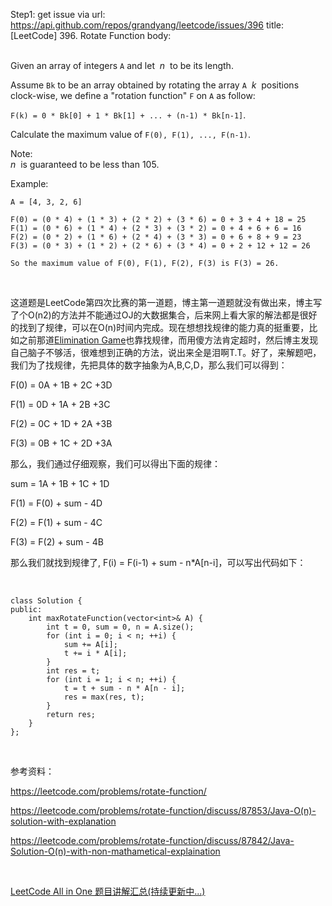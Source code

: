 Step1: get issue via url: https://api.github.com/repos/grandyang/leetcode/issues/396 
 title:[LeetCode] 396. Rotate Function 
 body:  
  

Given an array of integers `A` and let  _n_  to be its length.

Assume `Bk` to be an array obtained by rotating the array `A`  _k_  positions clock-wise, we define a "rotation function" `F` on `A` as follow:

`F(k) = 0 * Bk[0] + 1 * Bk[1] + ... + (n-1) * Bk[n-1]`.

Calculate the maximum value of `F(0), F(1), ..., F(n-1)`.

Note:  
 _n_  is guaranteed to be less than 105.

Example:
    
    
    A = [4, 3, 2, 6]
    
    F(0) = (0 * 4) + (1 * 3) + (2 * 2) + (3 * 6) = 0 + 3 + 4 + 18 = 25
    F(1) = (0 * 6) + (1 * 4) + (2 * 3) + (3 * 2) = 0 + 4 + 6 + 6 = 16
    F(2) = (0 * 2) + (1 * 6) + (2 * 4) + (3 * 3) = 0 + 6 + 8 + 9 = 23
    F(3) = (0 * 3) + (1 * 2) + (2 * 6) + (3 * 4) = 0 + 2 + 12 + 12 = 26
    
    So the maximum value of F(0), F(1), F(2), F(3) is F(3) = 26.

 

这道题是LeetCode第四次比赛的第一道题，博主第一道题就没有做出来，博主写了个O(n2)的方法并不能通过OJ的大数据集合，后来网上看大家的解法都是很好的找到了规律，可以在O(n)时间内完成。现在想想找规律的能力真的挺重要，比如之前那道[Elimination Game](http://www.cnblogs.com/grandyang/p/5860706.html)也靠找规律，而用傻方法肯定超时，然后博主发现自己脑子不够活，很难想到正确的方法，说出来全是泪啊T.T。好了，来解题吧，我们为了找规律，先把具体的数字抽象为A,B,C,D，那么我们可以得到：

F(0) = 0A + 1B + 2C +3D

F(1) = 0D + 1A + 2B +3C

F(2) = 0C + 1D + 2A +3B

F(3) = 0B + 1C + 2D +3A

那么，我们通过仔细观察，我们可以得出下面的规律：

sum = 1A + 1B + 1C + 1D

F(1) = F(0) + sum - 4D

F(2) = F(1) + sum - 4C

F(3) = F(2) + sum - 4B

那么我们就找到规律了, F(i) = F(i-1) + sum - n*A[n-i]，可以写出代码如下：

 
    
    
    class Solution {
    public:
        int maxRotateFunction(vector<int>& A) {
            int t = 0, sum = 0, n = A.size();
            for (int i = 0; i < n; ++i) {
                sum += A[i];
                t += i * A[i];
            }
            int res = t;
            for (int i = 1; i < n; ++i) {
                t = t + sum - n * A[n - i];
                res = max(res, t);
            }
            return res;
        }
    };

 

参考资料：

<https://leetcode.com/problems/rotate-function/>

<https://leetcode.com/problems/rotate-function/discuss/87853/Java-O(n)-solution-with-explanation>

<https://leetcode.com/problems/rotate-function/discuss/87842/Java-Solution-O(n)-with-non-mathametical-explaination>

 

[LeetCode All in One 题目讲解汇总(持续更新中...)](http://www.cnblogs.com/grandyang/p/4606334.html)
